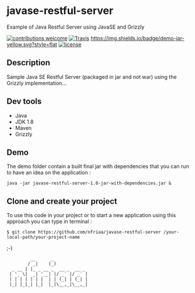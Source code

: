 # javase-restful-server
Example of Java Restful Server using JavaSE and Grizzly 

[![contributions welcome](https://img.shields.io/badge/contributions-welcome-orange.svg?style=flat)](https://github.com/nfriaa/javase-restful-server/issues) [![Travis](https://img.shields.io/travis/rust-lang/rust.svg)](https://github.com/nfriaa/javase-restful-server) https://img.shields.io/badge/demo-jar-yellow.svg?style=flat [![license](https://img.shields.io/github/license/mashape/apistatus.svg)](https://github.com/nfriaa/javase-restful-server/blob/master/LICENSE)

## Description
Sample Java SE Restful Server (packaged in jar and not war) using the Grizzly implementation...

## Dev tools
* Java 
* JDK 1.8
* Maven
* Grizzly

## Demo
The demo folder contain a built final jar with dependencies that you can run to have an idea on the application : 
```
java -jar javase-restful-server-1.0-jar-with-dependencies.jar &
```
## Clone and create your project
To use this code in your project or to start a new application using this approach you can type in terminal : 
```
$ git clone https://github.com/nfriaa/javase-restful-server /your-local-path/your-project-name
```

;-)
```
         __      _             
        / _|    (_)            
  _ __ | |_ _ __ _  __ _  __ _ 
 | '_ \|  _| '__| |/ _` |/ _` |
 | | | | | | |  | | (_| | (_| |
 |_| |_|_| |_|  |_|\__,_|\__,_|
```      
